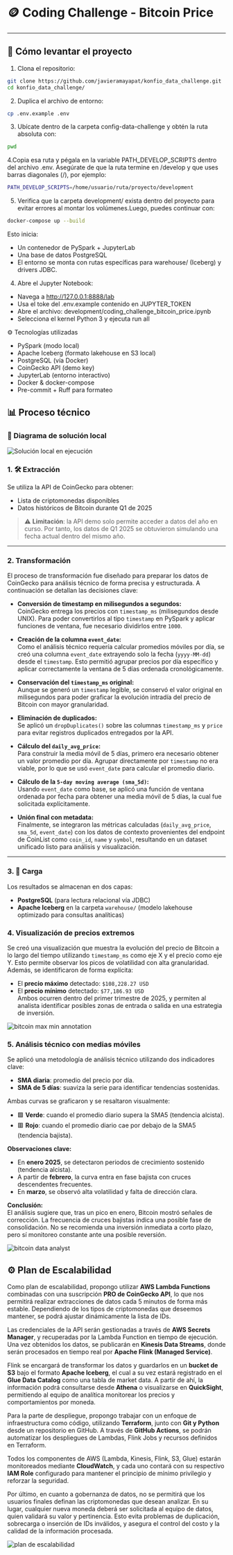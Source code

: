 # 🪙 Coding Challenge - Bitcoin Price
---

## 🚀 Cómo levantar el proyecto

1. Clona el repositorio:
```bash
git clone https://github.com/javieramayapat/konfio_data_challenge.git
cd konfio_data_challenge/
```

2. Duplica el archivo de entorno:
```bash
cp .env.example .env
```

3. Ubícate dentro de la carpeta config-data-challenge y obtén la ruta absoluta con:
```bash
pwd
```

4.Copia esa ruta y pégala en la variable PATH_DEVELOP_SCRIPTS dentro del archivo .env.
Asegúrate de que la ruta termine en /develop y que uses barras diagonales (/), por ejemplo:
```bash
PATH_DEVELOP_SCRIPTS=/home/usuario/ruta/proyecto/development
```

5. Verifica que la carpeta development/ exista dentro del proyecto para evitar errores al montar los volúmenes.Luego, puedes continuar con:

```bash
docker-compose up --build
```

Esto inicia:
- Un contenedor de PySpark + JupyterLab
- Una base de datos PostgreSQL
- El entorno se monta con rutas específicas para warehouse/ (Iceberg) y drivers JDBC.

4. Abre el Jupyter Notebook:

- Navega a http://127.0.0.1:8888/lab
- Usa el toke del .env.example contenido en JUPYTER_TOKEN
- Abre el archivo: development/coding_challenge_bitcoin_price.ipynb
- Selecciona el kernel Python 3 y ejecuta run all

⚙️ Tecnologías utilizadas
- PySpark (modo local)
- Apache Iceberg (formato lakehouse en S3 local)
- PostgreSQL (vía Docker)
- CoinGecko API (demo key)
- JupyterLab (entorno interactivo)
- Docker & docker-compose
- Pre-commit + Ruff para formateo

## 📊 Proceso técnico

### 🔧 Diagrama de solución local

![Solución local en ejecución](./images/Coding-Challenge-Bitcoin-Price-local-solution.png)

### 1. 🛠️ Extracción

Se utiliza la API de CoinGecko para obtener:

- Lista de criptomonedas disponibles
- Datos históricos de Bitcoin durante Q1 de 2025

> ⚠️ **Limitación**: la API demo solo permite acceder a datos del año en curso. Por tanto, los datos de Q1 2025 se obtuvieron simulando una fecha actual dentro del mismo año.

---

### 2. Transformación

El proceso de transformación fue diseñado para preparar los datos de CoinGecko para análisis técnico de forma precisa y estructurada. A continuación se detallan las decisiones clave:

- **Conversión de timestamp en milisegundos a segundos:**  
  CoinGecko entrega los precios con `timestamp_ms` (milisegundos desde UNIX). Para poder convertirlos al tipo `timestamp` en PySpark y aplicar funciones de ventana, fue necesario dividirlos entre `1000`.

- **Creación de la columna `event_date`:**  
  Como el análisis técnico requería calcular promedios móviles por día, se creó una columna `event_date` extrayendo solo la fecha (`yyyy-MM-dd`) desde el `timestamp`. Esto permitió agrupar precios por día específico y aplicar correctamente la ventana de 5 días ordenada cronológicamente.

- **Conservación del `timestamp_ms` original:**  
  Aunque se generó un `timestamp` legible, se conservó el valor original en milisegundos para poder graficar la evolución intradía del precio de Bitcoin con mayor granularidad.

- **Eliminación de duplicados:**  
  Se aplicó un `dropDuplicates()` sobre las columnas `timestamp_ms` y `price` para evitar registros duplicados entregados por la API.

- **Cálculo del `daily_avg_price`:**  
  Para construir la media móvil de 5 días, primero era necesario obtener un valor promedio por día. Agrupar directamente por `timestamp` no era viable, por lo que se usó `event_date` para calcular el promedio diario.

- **Cálculo de la `5-day moving average (sma_5d)`:**  
  Usando `event_date` como base, se aplicó una función de ventana ordenada por fecha para obtener una media móvil de 5 días, la cual fue solicitada explícitamente.

- **Unión final con metadata:**  
  Finalmente, se integraron las métricas calculadas (`daily_avg_price`, `sma_5d`, `event_date`) con los datos de contexto provenientes del endpoint de CoinList como `coin_id`, `name` y `symbol`, resultando en un dataset unificado listo para análisis y visualización.

---

### 3. 💾 Carga

Los resultados se almacenan en dos capas:

- **PostgreSQL** (para lectura relacional vía JDBC)
- **Apache Iceberg** en la carpeta `warehouse/` (modelo lakehouse optimizado para consultas analíticas)


### 4. Visualización de precios extremos

Se creó una visualización que muestra la evolución del precio de Bitcoin a lo largo del tiempo utilizando `timestamp_ms` como eje X y el precio como eje Y. Esto permite observar los picos de volatilidad con alta granularidad.  
Además, se identificaron de forma explícita:
- El **precio máximo** detectado: `$108,228.27 USD`
- El **precio mínimo** detectado: `$77,186.93 USD`  
Ambos ocurren dentro del primer trimestre de 2025, y permiten al analista identificar posibles zonas de entrada o salida en una estrategia de inversión.

![bitcoin max min annotation](./images/bitcoin_max_min_annotation.png)

### 5. Análisis técnico con medias móviles

Se aplicó una metodología de análisis técnico utilizando dos indicadores clave:

- **SMA diaria**: promedio del precio por día.
- **SMA de 5 días**: suaviza la serie para identificar tendencias sostenidas.

Ambas curvas se graficaron y se resaltaron visualmente:
- 🟩 **Verde**: cuando el promedio diario supera la SMA5 (tendencia alcista).
- 🟥 **Rojo**: cuando el promedio diario cae por debajo de la SMA5 (tendencia bajista).

**Observaciones clave:**
- En **enero 2025**, se detectaron periodos de crecimiento sostenido (tendencia alcista).
- A partir de **febrero**, la curva entra en fase bajista con cruces descendentes frecuentes.
- En **marzo**, se observó alta volatilidad y falta de dirección clara.

**Conclusión:**  
El análisis sugiere que, tras un pico en enero, Bitcoin mostró señales de corrección. La frecuencia de cruces bajistas indica una posible fase de consolidación. No se recomienda una inversión inmediata a corto plazo, pero sí monitoreo constante ante una posible reversión.

![bitcoin data analyst](./images/bitcoin_data_analyst.png)


## ⚙️ Plan de Escalabilidad

Como plan de escalabilidad, propongo utilizar **AWS Lambda Functions** combinadas con una suscripción **PRO de CoinGecko API**, lo que nos permitirá realizar extracciones de datos cada 5 minutos de forma más estable. Dependiendo de los tipos de criptomonedas que deseemos mantener, se podrá ajustar dinámicamente la lista de IDs.

Las credenciales de la API serán gestionadas a través de **AWS Secrets Manager**, y recuperadas por la Lambda Function en tiempo de ejecución. Una vez obtenidos los datos, se publicarán en **Kinesis Data Streams**, donde serán procesados en tiempo real por **Apache Flink (Managed Service)**.

Flink se encargará de transformar los datos y guardarlos en un **bucket de S3** bajo el formato **Apache Iceberg**, el cual a su vez estará registrado en el **Glue Data Catalog** como una tabla de market data. A partir de ahí, la información podrá consultarse desde **Athena** o visualizarse en **QuickSight**, permitiendo al equipo de analítica monitorear los precios y comportamientos por moneda.

Para la parte de despliegue, propongo trabajar con un enfoque de infraestructura como código, utilizando **Terraform**, junto con **Git y Python** desde un repositorio en GitHub. A través de **GitHub Actions**, se podrán automatizar los despliegues de Lambdas, Flink Jobs y recursos definidos en Terraform.

Todos los componentes de AWS (Lambda, Kinesis, Flink, S3, Glue) estarán monitoreados mediante **CloudWatch**, y cada uno contará con su respectivo **IAM Role** configurado para mantener el principio de mínimo privilegio y reforzar la seguridad.

Por último, en cuanto a gobernanza de datos, no se permitirá que los usuarios finales definan las criptomonedas que desean analizar. En su lugar, cualquier nueva moneda deberá ser solicitada al equipo de datos, quien validará su valor y pertinencia. Esto evita problemas de duplicación, sobrecarga o inserción de IDs inválidos, y asegura el control del costo y la calidad de la información procesada.

![plan de escalabilidad](./images/coding-challenge-bitcoin-price-scalability-plan.png)
